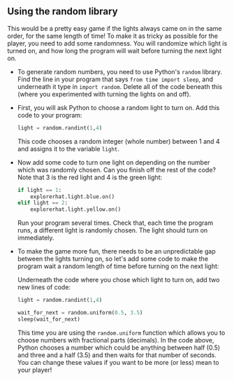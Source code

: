 ## Using the random library

This would be a pretty easy game if the lights always came on in the same order, for the same length of time! To make it as tricky as possible for the player, you need to add some randomness. You will randomize which light is turned on, and how long the program will wait before turning the next light on.

- To generate random numbers, you need to use Python's `random` library. Find the line in your program that says `from time import sleep`, and underneath it type in `import random`. Delete all of the code beneath this (where you experimented with turning the lights on and off).

- First, you will ask Python to choose a random light to turn on. Add this code to your program:

    ```python
    light = random.randint(1,4)
    ```

    This code chooses a random integer (whole number) between 1 and 4 and assigns it to the variable `light`. 

- Now add some code to turn one light on depending on the number which was randomly chosen. Can you finish off the rest of the code? Note that 3 is the red light and 4 is the green light:

    ```python
    if light == 1:
        explorerhat.light.blue.on()
    elif light == 2:
        explorerhat.light.yellow.on()
    ```

    Run your program several times. Check that, each time the program runs, a different light is randomly chosen. The light should turn on immediately. 

- To make the game more fun, there needs to be an unpredictable gap between the lights turning on, so let's add some code to make the program wait a random length of time before turning on the next light:

    Underneath the code where you chose which light to turn on, add two new lines of code:

    ```python
    light = random.randint(1,4)     
    
    wait_for_next = random.uniform(0.5, 3.5)
    sleep(wait_for_next)
    ```
    
    This time you are using the `random.uniform` function which allows you to choose numbers with fractional parts (decimals). In the code above, Python chooses a number which could be anything between half (0.5) and three and a half (3.5) and then waits for that number of seconds. You can change these values if you want to be more (or less) mean to your player!


